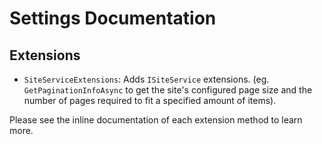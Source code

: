 # Settings Documentation


## Extensions

- `SiteServiceExtensions`: Adds `ISiteService` extensions. (eg. `GetPaginationInfoAsync` to get the site's configured page size and the number of pages required to fit a specified amount of items).

Please see the inline documentation of each extension method to learn more.
